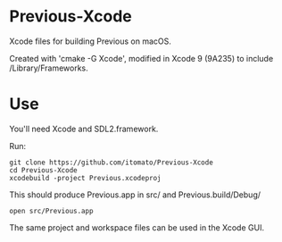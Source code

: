 # Previous-Xcode
Xcode files for building Previous on macOS.

Created with 'cmake -G Xcode', modified in Xcode 9 (9A235) to include /Library/Frameworks.

# Use

You'll need Xcode and SDL2.framework.

Run:
    
    git clone https://github.com/itomato/Previous-Xcode
    cd Previous-Xcode
    xcodebuild -project Previous.xcodeproj
    
This should produce Previous.app in src/ and Previous.build/Debug/

    open src/Previous.app
    
The same project and workspace files can be used in the Xcode GUI.
